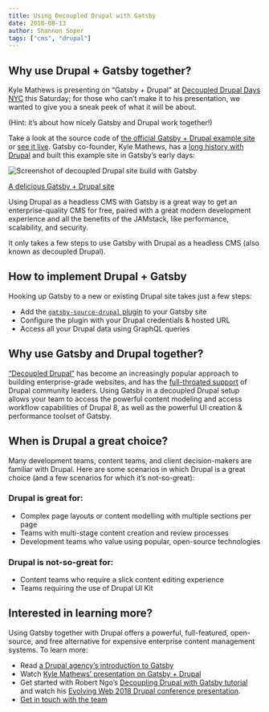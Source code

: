 ```yaml
---
title: Using Decoupled Drupal with Gatsby
date: 2018-08-13
author: Shannon Soper
tags: ["cms", "drupal"]
---
```


## Why use Drupal + Gatsby together?

Kyle Mathews is presenting on “Gatsby + Drupal” at [Decoupled Drupal Days NYC](https://2018.decoupleddays.com/session/decoupled-drupal-gatsby) this Saturday; for those who can’t make it to his presentation, we wanted to give you a sneak peek of what it will be about.

(Hint: it’s about how nicely Gatsby and Drupal work together!)

Take a look at the source code of [the official Gatsby + Drupal example site](https://github.com/gatsbyjs/gatsby/tree/master/examples/using-drupal) or [see it live](https://using-drupal.gatsbyjs.org/). Gatsby co-founder, Kyle Mathews, has a [long history with Drupal](/blog/2018-05-24-launching-new-gatsby-company/#drupal-and-the-lamp-stack) and built this example site in Gatsby’s early days:

![Screenshot of decoupled Drupal site build with Gatsby](umami-site.png)

[A delicious Gatsby + Drupal site](https://using-drupal.gatsbyjs.org/)

Using Drupal as a headless CMS with Gatsby is a great way to get an enterprise-quality CMS for free, paired with a great modern development experience and all the benefits of the JAMstack, like performance, scalability, and security.

It only takes a few steps to use Gatsby with Drupal as a headless CMS (also known as decoupled Drupal).

## How to implement Drupal + Gatsby

Hooking up Gatsby to a new or existing Drupal site takes just a few steps:

- Add the [`gatsby-source-drupal` plugin](/packages/gatsby-source-drupal/) to your Gatsby site
- Configure the plugin with your Drupal credentials & hosted URL
- Access all your Drupal data using GraphQL queries

## Why use Gatsby and Drupal together?

[“Decoupled Drupal”](https://www.acquia.com/drupal/decoupled-drupal) has become an increasingly popular approach to building enterprise-grade websites, and has the [full-throated support](https://dri.es/how-to-decouple-drupal-in-2018) of Drupal community leaders.
Using Gatsby in a decoupled Drupal setup allows your team to access the powerful content modeling and access workflow capabilities of Drupal 8, as well as the powerful UI creation & performance toolset of Gatsby.

## When is Drupal a great choice?

Many development teams, content teams, and client decision-makers are familiar with Drupal. Here are some scenarios in which Drupal is a great choice (and a few scenarios for which it’s not-so-great):

### Drupal is great for:

- Complex page layouts or content modelling with multiple sections per page
- Teams with multi-stage content creation and review processes
- Development teams who value using popular, open-source technologies

### Drupal is not-so-great for:

- Content teams who require a slick content editing experience
- Teams requiring the use of Drupal UI Kit

## Interested in learning more?

Using Gatsby together with Drupal offers a powerful, full-featured, open-source, and free alternative for expensive enterprise content management systems. To learn more:

- Read [a Drupal agency’s introduction to Gatsby](https://www.mediacurrent.com/what-is-gatsby.js/)
- Watch [Kyle Mathews’ presentation on Gatsby + Drupal](https://2017.badcamp.net/session/coding-development/beginner/headless-drupal-building-blazing-fast-websites-reactgatsbyjs)
- Get started with Robert Ngo’s [Decoupling Drupal with Gatsby tutorial](https://evolvingweb.ca/blog/decoupling-drupal-gatsby) and watch his [Evolving Web 2018 Drupal conference presentation](https://www.youtube.com/watch?v=s5kUJRGDz6I).
- [Get in touch with the team](https://www.gatsbyjs.com/contact-us)
